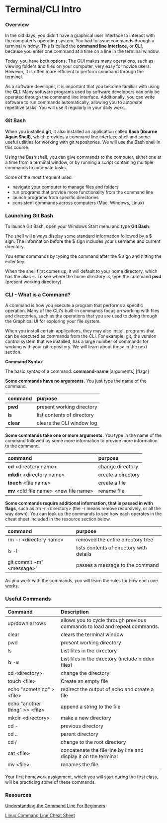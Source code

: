 
# Terminal/CLI Intro

### Overview

In the old days, you didn't have a graphical user interface to interact with the computer's operating system. You had to issue commands through a terminal window.  This is called the **command line interface**, or **CLI**, because you enter one command at a time on a line in the terminal window.

Today, you have both options. The GUI makes many operations, such as viewing folders and files on your computer, very easy for novice users. However, it is often more efficient to perform command through the terminal.

As a software developer, it is important that you become familiar with using the **CLI**. Many software programs used by software developers can only be operated through the command line interface.  Additionally,  you can write software to run commands automatically, allowing you to automate repetitive tasks.  You will use it regularly in your daily work.

### Git Bash 

When you installed **git**, it also installed an application called **Bash (Bourne Again Shell)**, which provides a command line interface shell and some useful utilities for working with git repositories. We will use the Bash shell in this course.

Using the Bash shell, you can give commands to the computer, either one at a time from a terminal window, or by running a script containing multiple commands to automate tasks.

Some of the most frequent uses:

* navigate your computer to manage files and folders
* run programs that provide more functionality from the command line
* launch programs from specific directories
* consistent commands across computers (Mac, Windows, Linux)

### Launching Git Bash

To launch Git Bash, open your Windows Start menu and type **Git Bash**.

The shell will always display some standard information followed by a $ sign. The information before the $ sign includes your username and current directory. 

You enter commands by typing the command after the $ sign and hitting the enter key.

When the shell first comes up, it will default to your home directory, which has the alias **~**. To see where the home directory is, type the command **pwd** (present working directory).

### CLI - What is a Command?

A command is how you execute a program that performs a specific operation. Many of the CLI's built-in commands focus on working with files and directories, such as the operations that you are used to doing through the Graphical UI for exploring your file system.

When you install certain applications, they may also install programs that can be executed as commands from the CLI.  For example, git, the version control system that we installed, has a large number of commands for working with your git repository. We will learn about those in the next section.

**Command Syntax**

The basic syntax of a command: **command-name** [arguments] [flags]

**Some commands have no arguments.** You just type the name of the command. 

| command | purpose |
| :--- | :--- |
| **pwd** | present working directory |
| **ls** | list contents of directory |
| **clear** | clears the CLI window log |

**Some commands take one or more arguments.** You type in the name of the command followed by some more information to provide more information to the command.

| command | purpose |
| :--- | :--- |
| **cd** &lt;directory name&gt; | change directory |
| **mkdir** &lt;directory name&gt; | create a directory |
| **touch** &lt;file name&gt; | create a file |
| **mv** &lt;old file name&gt; &lt;new file name&gt; | rename file |

**Some commands require additional information, that is passed in with flags**,  such as rm -r &lt;directory&gt; (the -r means remove recursively, or all the way down). You can look up the commands to see how each operates in the cheat sheet included in the resource section below. 

| command  | purpose |
| :--- | :--- |
| rm -r &lt;directory name&gt; | removed the entire directory tree |
| ls -l | lists contents of directory with details |
| git commit -m"&lt;message&gt;" | passes a message to the command |

As you work with the commands, you will learn the rules for how each one works.  

### Useful Commands

| Command | Description |
| :--- | :--- |
| up/down arrows | allows you to cycle through previous commands to load and repeat commands. |
| clear | clears the terminal window |
| pwd | present working directory |
| ls | List files in the directory |
| ls -a | List files in the directory (include hidden files) |
| cd &lt;directory&gt; | change the directory |
| touch &lt;file&gt; | Create an empty file |
| echo "something" &gt; &lt;file&gt; | redirect the output of echo and create a file |
| echo "another thing" &gt;&gt; &lt;file&gt; | append a string to the file |
| mkdir &lt;directory&gt; | make a new directory |
| cd - | previous directory |
| cd .. | parent directory |
| cd / | change to the root directory |
| cat &lt;file&gt; | concatenate the file line by line and display it on the terminal |
| mv &lt;file&gt; | renames the file |

Your first homework assignment, which you will start during the first class, will be practicing some of these commands.

### Resources

[Understanding the Command Line For Beginners](https://learntocodewith.me/getting-started/topics/command-line)

[Linux Command Line Cheat Sheet](https://cheatography.com/davechild/cheat-sheets/linux-command-line)

